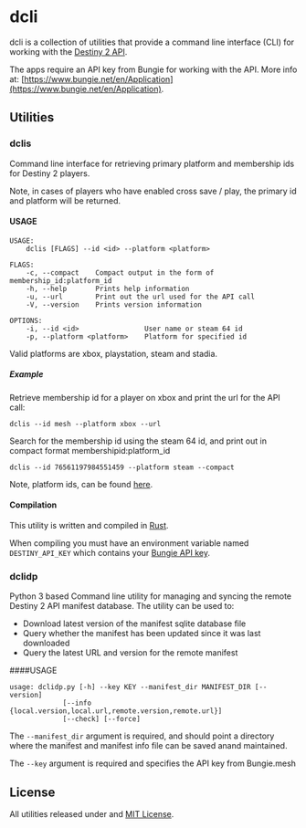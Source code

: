 # dcli

dcli is a collection of utilities that provide a command line interface (CLI) for working with the [Destiny 2 API](https://github.com/Bungie-net/api). 

The apps require an API key from Bungie for working with the API. More info at: [https://www.bungie.net/en/Application](https://www.bungie.net/en/Application).

## Utilities

### dclis

Command line interface for retrieving primary platform and membership ids for Destiny 2 players.

Note, in cases of players who have enabled cross save / play, the primary id and platform will be returned.

#### USAGE
```
USAGE:
    dclis [FLAGS] --id <id> --platform <platform>

FLAGS:
    -c, --compact    Compact output in the form of membership_id:platform_id
    -h, --help       Prints help information
    -u, --url        Print out the url used for the API call
    -V, --version    Prints version information

OPTIONS:
    -i, --id <id>                User name or steam 64 id
    -p, --platform <platform>    Platform for specified id
```

Valid platforms are xbox, playstation, steam and stadia.

##### Example

Retrieve membership id for a player on xbox and print the url for the API call:
```
dclis --id mesh --platform xbox --url
```

Search for the membership id using the steam 64 id, and print out in compact format membershipid:platform_id
```
dclis --id 76561197984551459 --platform steam --compact
```
Note, platform ids, can be found [here](https://bungie-net.github.io/multi/schema_BungieMembershipType.html#schema_BungieMembershipType).

#### Compilation

This utility is written and compiled in [Rust](https://www.rust-lang.org/).

When compiling you must have an environment variable named `DESTINY_API_KEY` which contains your [Bungie API key](https://www.bungie.net/en/Application).

### dclidp

Python 3 based Command line utility for managing and syncing the remote Destiny 2 API manifest database. The utility can be used to:

* Download latest version of the manifest sqlite database file
* Query whether the manifest has been updated since it was last downloaded
* Query the latest URL and version for the remote manifest

####USAGE
```
usage: dclidp.py [-h] --key KEY --manifest_dir MANIFEST_DIR [--version]
             [--info {local.version,local.url,remote.version,remote.url}]
             [--check] [--force]
```

The `--manifest_dir` argument is required, and should point a directory where the manifest and manifest info file can be saved anand maintained.

The `--key` argument is required and specifies the API key from Bungie.mesh

## License

All utilities released under and [MIT License](LICENSE.md).